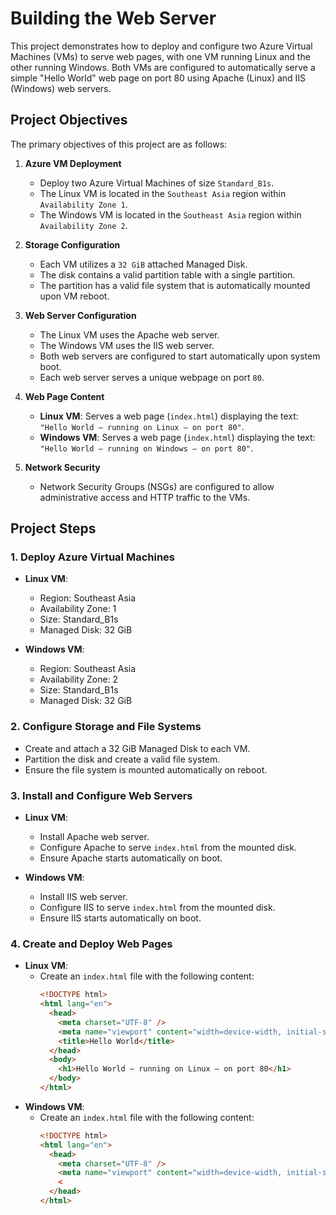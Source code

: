 # Building the Web Server

This project demonstrates how to deploy and configure two Azure Virtual Machines (VMs) to serve web pages, with one VM running Linux and the other running Windows. Both VMs are configured to automatically serve a simple "Hello World" web page on port 80 using Apache (Linux) and IIS (Windows) web servers.

## Project Objectives

The primary objectives of this project are as follows:

1. **Azure VM Deployment**

   - Deploy two Azure Virtual Machines of size `Standard_B1s`.
   - The Linux VM is located in the `Southeast Asia` region within `Availability Zone 1`.
   - The Windows VM is located in the `Southeast Asia` region within `Availability Zone 2`.

2. **Storage Configuration**

   - Each VM utilizes a `32 GiB` attached Managed Disk.
   - The disk contains a valid partition table with a single partition.
   - The partition has a valid file system that is automatically mounted upon VM reboot.

3. **Web Server Configuration**

   - The Linux VM uses the Apache web server.
   - The Windows VM uses the IIS web server.
   - Both web servers are configured to start automatically upon system boot.
   - Each web server serves a unique webpage on port `80`.

4. **Web Page Content**

   - **Linux VM**: Serves a web page (`index.html`) displaying the text:  
     `"Hello World – running on Linux – on port 80"`.
   - **Windows VM**: Serves a web page (`index.html`) displaying the text:  
     `"Hello World – running on Windows – on port 80"`.

5. **Network Security**
   - Network Security Groups (NSGs) are configured to allow administrative access and HTTP traffic to the VMs.

## Project Steps

### 1. Deploy Azure Virtual Machines

- **Linux VM**:

  - Region: Southeast Asia
  - Availability Zone: 1
  - Size: Standard_B1s
  - Managed Disk: 32 GiB

- **Windows VM**:
  - Region: Southeast Asia
  - Availability Zone: 2
  - Size: Standard_B1s
  - Managed Disk: 32 GiB

### 2. Configure Storage and File Systems

- Create and attach a 32 GiB Managed Disk to each VM.
- Partition the disk and create a valid file system.
- Ensure the file system is mounted automatically on reboot.

### 3. Install and Configure Web Servers

- **Linux VM**:

  - Install Apache web server.
  - Configure Apache to serve `index.html` from the mounted disk.
  - Ensure Apache starts automatically on boot.

- **Windows VM**:
  - Install IIS web server.
  - Configure IIS to serve `index.html` from the mounted disk.
  - Ensure IIS starts automatically on boot.

### 4. Create and Deploy Web Pages

- **Linux VM**:
  - Create an `index.html` file with the following content:
    ```html
    <!DOCTYPE html>
    <html lang="en">
      <head>
        <meta charset="UTF-8" />
        <meta name="viewport" content="width=device-width, initial-scale=1.0" />
        <title>Hello World</title>
      </head>
      <body>
        <h1>Hello World – running on Linux – on port 80</h1>
      </body>
    </html>
    ```
- **Windows VM**:
  - Create an `index.html` file with the following content:
    ```html
    <!DOCTYPE html>
    <html lang="en">
      <head>
        <meta charset="UTF-8" />
        <meta name="viewport" content="width=device-width, initial-scale=1.0" />
        <
      </head>
    </html>
    ```
